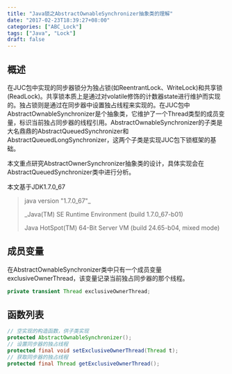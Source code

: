 ```yaml
---
title: "Java锁之AbstractOwnableSynchronizer抽象类的理解"
date: "2017-02-23T18:39:27+08:00"
categories: ["ABC_Lock"]
tags: ["Java", "Lock"]
draft: false
---
```


## 概述

在JUC包中实现的同步器锁分为独占锁(如ReentrantLock、WriteLock)和共享锁(ReadLock)。共享锁本质上是通过对volatile修饰的计数器state进行维护而实现的。独占锁则是通过在同步器中设置独占线程来实现的。在JUC包中AbstractOwnableSynchronizer是个抽象类，它维护了一个Thread类型的成员变量，标识当前独占同步器的线程引用。AbstractOwnableSynchronizer的子类是大名鼎鼎的AbstractQueuedSynchronizer和AbstractQueuedLongSynchronizer，这两个子类是实现JUC包下锁框架的基础。



本文重点研究AbstractOwnerSynchronizer抽象类的设计，具体实现会在AbstractQueuedSynchronizer类中进行分析。



本文基于JDK1.7.0_67

> java version "1.7.0_67"_
>
> _Java(TM) SE Runtime Environment (build 1.7.0_67-b01)
>
> Java HotSpot(TM) 64-Bit Server VM (build 24.65-b04, mixed mode)



## 成员变量

在AbstractOwnableSynchronizer类中只有一个成员变量exclusiveOwnerThread，该变量记录当前独占同步器的那个线程。

```java
private transient Thread exclusiveOwnerThread;
```



## 函数列表

```java
// 空实现的构造函数，供子类实现
protected AbstractOwnableSynchronizer();
// 设置同步器的独占线程
protected final void setExclusiveOwnerThread(Thread t);
// 获取同步器的独占线程
protected final Thread getExclusiveOwnerThread();
```
